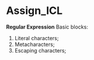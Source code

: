 # Assign_ICL

**Regular Expression**
Basic blocks: <br>
1. Literal characters;
2. Metacharacters;
3. Escaping characters;
